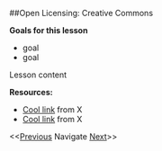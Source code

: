 ##Open Licensing: Creative Commons

**Goals for this lesson**

* goal
* goal

Lesson content


**Resources:**

* [Cool link]() from X
* [Cool link]() from X

<<[Previous](https://github.com/cbahlai/OSRR_course/blob/master/08_intro_to_R.md)  Navigate [Next](https://github.com/cbahlai/OSRR_course/blob/master/10_projects_version_control_in_R.md)>>

